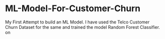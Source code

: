 # ML-Model-For-Customer-Churn
My First Attempt to build an ML Model. I have used the Telco Customer Churn Dataset for the same and trained the model Random Forest Classifier. on 

